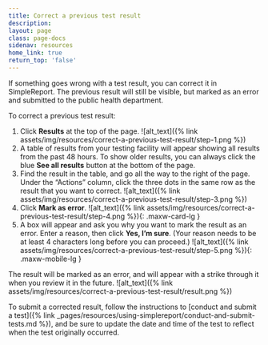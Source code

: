 ```yaml
---
title: Correct a previous test result
description:
layout: page
class: page-docs
sidenav: resources
home_link: true
return_top: 'false'
---
```


If something goes wrong with a test result, you can correct it in SimpleReport. The previous result will still be visible, but marked as an error and submitted to the public health department.

To correct a previous test result:
1. Click **Results** at the top of the page.
![alt_text]({% link assets/img/resources/correct-a-previous-test-result/step-1.png %})
2. A table of results from your testing facility will appear showing all results from the past 48 hours. To show older results, you can always click the blue **See all results** button at the bottom of the page.
3. Find the result in the table, and go all the way to the right of the page. Under the “Actions” column, click the three dots in the same row as the result that you want to correct.
![alt_text]({% link assets/img/resources/correct-a-previous-test-result/step-3.png %})
4. Click **Mark as error**.
![alt_text]({% link assets/img/resources/correct-a-previous-test-result/step-4.png %}){: .maxw-card-lg }
5. A box will appear and ask you why you want to mark the result as an error. Enter a reason, then click **Yes, I’m sure**. (Your reason needs to be at least 4 characters long before you can proceed.)
![alt_text]({% link assets/img/resources/correct-a-previous-test-result/step-5.png %}){: .maxw-mobile-lg }

The result will be marked as an error, and will appear with a strike through it when you review it in the future.
![alt_text]({% link assets/img/resources/correct-a-previous-test-result/result.png %})

To submit a corrected result, follow the instructions to [conduct and submit a test]({% link _pages/resources/using-simplereport/conduct-and-submit-tests.md %}), and be sure to update the date and time of the test to reflect when the test originally occurred.
